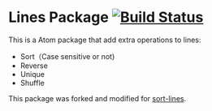 # Lines Package [![Build Status](https://travis-ci.org/xpol/lines.svg?branch=master)](https://travis-ci.org/xpol/lines)

This is a Atom package that add extra operations to lines:

* Sort（Case sensitive or not)
* Reverse
* Unique
* Shuffle

This package was forked and modified for [sort-lines](https://atom.io/packages/sort-lines).
